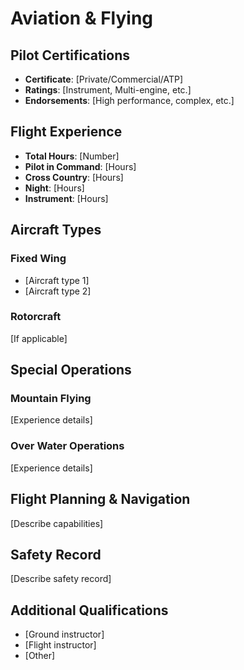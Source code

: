 # Aviation & Flying

## Pilot Certifications

- **Certificate**: [Private/Commercial/ATP]
- **Ratings**: [Instrument, Multi-engine, etc.]
- **Endorsements**: [High performance, complex, etc.]

## Flight Experience

- **Total Hours**: [Number]
- **Pilot in Command**: [Hours]
- **Cross Country**: [Hours]
- **Night**: [Hours]
- **Instrument**: [Hours]

## Aircraft Types

### Fixed Wing
- [Aircraft type 1]
- [Aircraft type 2]

### Rotorcraft
[If applicable]

## Special Operations

### Mountain Flying
[Experience details]

### Over Water Operations
[Experience details]

## Flight Planning & Navigation

[Describe capabilities]

## Safety Record

[Describe safety record]

## Additional Qualifications

- [Ground instructor]
- [Flight instructor]
- [Other]